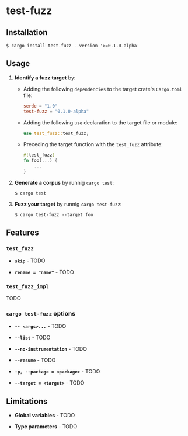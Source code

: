 # test-fuzz

## Installation

```
$ cargo install test-fuzz --version '>=0.1.0-alpha'
```

## Usage

1. **Identify a fuzz target** by:
    - Adding the following `dependencies` to the target crate's `Cargo.toml` file:
        ```toml
        serde = "1.0"
        test-fuzz = "0.1.0-alpha"
        ```
    - Adding the following `use` declaration to the target file or module:
        ```rust
        use test_fuzz::test_fuzz;
        ```
    - Preceding the target function with the `test_fuzz` attribute:
        ```rust
        #[test_fuzz]
        fn foo(...) {
            ...
        }
        ```

2. **Generate a corpus** by runnig `cargo test`:
    ```
    $ cargo test
    ```

3. **Fuzz your target** by runnig `cargo test-fuzz`:
    ```
    $ cargo test-fuzz --target foo
    ```

## Features

### `test_fuzz`

* **`skip`** - TODO

* **`rename = "name"`** - TODO

### `test_fuzz_impl`

TODO

### `cargo test-fuzz` options

* **`-- <args>...`** - TODO

* **`--list`** - TODO

* **`--no-instrumentation`** - TODO

* **`--resume`** - TODO

* **`-p, --package = <package>`** - TODO

* **`--target = <target>`** - TODO

## Limitations

* **Global variables** - TODO

* **Type parameters** - TODO

